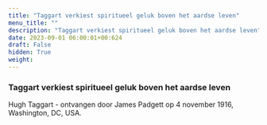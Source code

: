 ```yaml
---
title: "Taggart verkiest spiritueel geluk boven het aardse leven"
menu_title: ""
description: "Taggart verkiest spiritueel geluk boven het aardse leven"
date: 2023-09-01 06:00:01+00:624
draft: False
hidden: True
weight:
---
```

### Taggart verkiest spiritueel geluk boven het aardse leven

Hugh Taggart - ontvangen door James Padgett op 4 november 1916, Washington, DC, USA.
